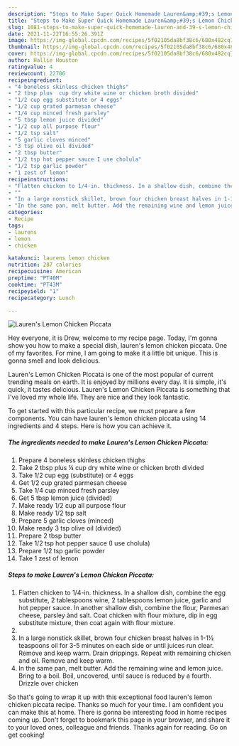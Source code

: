 ```yaml
---
description: "Steps to Make Super Quick Homemade Lauren&amp;#39;s Lemon Chicken Piccata"
title: "Steps to Make Super Quick Homemade Lauren&amp;#39;s Lemon Chicken Piccata"
slug: 1081-steps-to-make-super-quick-homemade-lauren-and-39-s-lemon-chicken-piccata
date: 2021-11-22T16:55:26.391Z
image: https://img-global.cpcdn.com/recipes/5f02105da8bf38c6/680x482cq70/laurens-lemon-chicken-piccata-recipe-main-photo.jpg
thumbnail: https://img-global.cpcdn.com/recipes/5f02105da8bf38c6/680x482cq70/laurens-lemon-chicken-piccata-recipe-main-photo.jpg
cover: https://img-global.cpcdn.com/recipes/5f02105da8bf38c6/680x482cq70/laurens-lemon-chicken-piccata-recipe-main-photo.jpg
author: Hallie Houston
ratingvalue: 4
reviewcount: 22706
recipeingredient:
- "4 boneless skinless chicken thighs"
- "2 tbsp plus  cup dry white wine or chicken broth divided"
- "1/2 cup egg substitute or 4 eggs"
- "1/2 cup grated parmesan cheese"
- "1/4 cup minced fresh parsley"
- "5 tbsp lemon juice divided"
- "1/2 cup all purpose flour"
- "1/2 tsp salt"
- "5 garlic cloves minced"
- "3 tsp olive oil divided"
- "2 tbsp butter"
- "1/2 tsp hot pepper sauce I use cholula"
- "1/2 tsp garlic powder"
- "1 zest of lemon"
recipeinstructions:
- "Flatten chicken to 1/4-in. thickness. In a shallow dish, combine the egg substitute, 2 tablespoons wine, 2 tablespoons lemon juice, garlic and hot pepper sauce. In another shallow dish, combine the flour, Parmesan cheese, parsley ànd salt. Coat chicken with flour mixture, dip in egg substitute mixture, then coat again with flour mixture."
- ""
- "In a large nonstick skillet, brown four chicken breast halves in 1-1½ teaspoons oil for 3-5 minutes on each side or until juices run clear. Remove and keep warm. Drain drippings. Repeat with remaining chicken and oil. Remove and keep warm."
- "In the same pan, melt butter. Add the remaining wine and lemon juice. Bring to a boil. Boil, uncovered, until sauce is reduced by a fourth. Drizzle over chicken"
categories:
- Recipe
tags:
- laurens
- lemon
- chicken

katakunci: laurens lemon chicken 
nutrition: 287 calories
recipecuisine: American
preptime: "PT40M"
cooktime: "PT43M"
recipeyield: "1"
recipecategory: Lunch

---
```



![Lauren&#39;s Lemon Chicken Piccata](https://img-global.cpcdn.com/recipes/5f02105da8bf38c6/680x482cq70/laurens-lemon-chicken-piccata-recipe-main-photo.jpg)

Hey everyone, it is Drew, welcome to my recipe page. Today, I'm gonna show you how to make a special dish, lauren&#39;s lemon chicken piccata. One of my favorites. For mine, I am going to make it a little bit unique. This is gonna smell and look delicious.



Lauren&#39;s Lemon Chicken Piccata is one of the most popular of current trending meals on earth. It is enjoyed by millions every day. It is simple, it's quick, it tastes delicious. Lauren&#39;s Lemon Chicken Piccata is something that I've loved my whole life. They are nice and they look fantastic.


To get started with this particular recipe, we must prepare a few components. You can have lauren&#39;s lemon chicken piccata using 14 ingredients and 4 steps. Here is how you can achieve it.

<!--inarticleads1-->

##### The ingredients needed to make Lauren&#39;s Lemon Chicken Piccata:

1. Prepare 4 boneless skinless chicken thighs
1. Take 2 tbsp plus ¼ cup dry white wine or chicken broth divided
1. Take 1/2 cup egg (substitute) or 4 eggs
1. Get 1/2 cup grated parmesan cheese
1. Take 1/4 cup minced fresh parsley
1. Get 5 tbsp lemon juice (divided)
1. Make ready 1/2 cup all purpose flour
1. Make ready 1/2 tsp salt
1. Prepare 5 garlic cloves (minced)
1. Make ready 3 tsp olive oil (divided)
1. Prepare 2 tbsp butter
1. Take 1/2 tsp hot pepper sauce (I use cholula)
1. Prepare 1/2 tsp garlic powder
1. Take 1 zest of lemon




<!--inarticleads2-->

##### Steps to make Lauren&#39;s Lemon Chicken Piccata:

1. Flatten chicken to 1/4-in. thickness. In a shallow dish, combine the egg substitute, 2 tablespoons wine, 2 tablespoons lemon juice, garlic and hot pepper sauce. In another shallow dish, combine the flour, Parmesan cheese, parsley ànd salt. Coat chicken with flour mixture, dip in egg substitute mixture, then coat again with flour mixture.
1. 
1. In a large nonstick skillet, brown four chicken breast halves in 1-1½ teaspoons oil for 3-5 minutes on each side or until juices run clear. Remove and keep warm. Drain drippings. Repeat with remaining chicken and oil. Remove and keep warm.
1. In the same pan, melt butter. Add the remaining wine and lemon juice. Bring to a boil. Boil, uncovered, until sauce is reduced by a fourth. Drizzle over chicken




So that's going to wrap it up with this exceptional food lauren&#39;s lemon chicken piccata recipe. Thanks so much for your time. I am confident you can make this at home. There is gonna be interesting food in home recipes coming up. Don't forget to bookmark this page in your browser, and share it to your loved ones, colleague and friends. Thanks again for reading. Go on get cooking!
